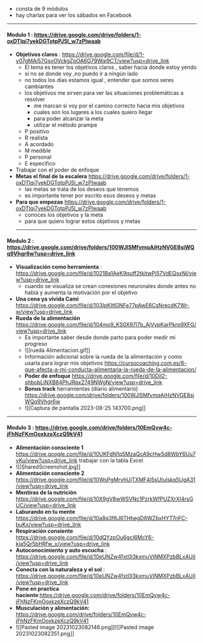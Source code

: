 - consta de 9 módulos
- hay charlas para ver los sábados en Facebook

------
#### Modulo 1 : https://drive.google.com/drive/folders/1-oxDTIqi7yekDGTotpPJ5l_w7zPIwaab
- **Objetivos claros** : https://drive.google.com/file/d/1-v07gMAi57GsvOVckgZpOA6G79Wqi9CT/view?usp=drive_link
	- El tema es tener los objetivos claros , saber hacia donde estoy yendo 
	- si no se donde voy ,no puedo ir a ningún lado 
	- no todos los días estamos igual , entender que somos seres cambiantes
	- los objetivos me sirven para ver las situaciones problemáticas a resolver
		- me marcan si voy por el camino correcto hacia mis objetivos 
		- cuales son los lugares a los cuales quiero llegar
		- para poder alcanzar la meta 
		- utilizar el método prampe
	- P positivo
	- R realista
	- A acordado
	- M medible
	- P personal
	- E especifico
- Trabajar con el poder de enfoque 
- **Metas el final de la escalera** https://drive.google.com/drive/folders/1-oxDTIqi7yekDGTotpPJ5l_w7zPIwaab
	- las metas se trata de los deseos que tenemos 
	- es importante tener por escrito esos deseos y metas 
- **Para que empezas** https://drive.google.com/drive/folders/1-oxDTIqi7yekDGTotpPJ5l_w7zPIwaab
	- conoces los objetivos y la meta 
	- para que quiero lograr estos objetivos y metas 
	----------------------------------------------------
	
	
	
#### Modulo 2 : https://drive.google.com/drive/folders/100WJlSMfvmqAiHzNVGE8siWQq9Vhgr6w?usp=drive_link
- **Visualización como herramienta** : https://drive.google.com/file/d/1021Ba1AeK9quff2tkitwPj57VdEQsxNl/view?usp=drive_link
	- cuando se visualiza se crean conexiones neuronales donde antes no había y aumenta la motivación por el objetivo 
- **Una cena ya vivida Cami** https://drive.google.com/file/d/103IpKItlGNFe77pAwE6CsNrecdK7Wr-w/view?usp=drive_link
- **Rueda de la alimentación** https://drive.google.com/file/d/104mo9_KS0X97l7b_AjVypKarPkrp9XFG/view?usp=drive_link
	- Es importante saber desde donde parto para poder medir mi progreso
	- ![[rueda Alimentacion.gif]]
	- Información adicional sobre la rueda de la alimentación y como usarla para lograr mis objetivos https://cursocoaching.com.es/6-que-afecta-a-mi-conducta-alimentaria-la-rueda-de-la-alimentacion/
	- **Poder de enfoque** https://drive.google.com/file/d/10DiI2-shbobLjNXB84PhJRpx2749NWgN/view?usp=drive_link
	- **Bonus track** herramientas (diario alimentario) https://drive.google.com/drive/folders/100WJlSMfvmqAiHzNVGE8siWQq9Vhgr6w
	- ![[Captura de pantalla 2023-08-25 143700.png]]
-------------------------------------------------

#### Modulo 3 : https://drive.google.com/drive/folders/10EmQvw4c-jFhNzFKmOoxkzeXczQ9kV41
- **Alimentación consciente 1** https://drive.google.com/file/d/10UKFdN1q5MzaQcA9cHwSd8WbY6Uu7yKu/view?usp=drive_link trabajar con la tabla Excel
- ![[SharedScreenshot.jpg]]
- **Alimentación consciente 2** https://drive.google.com/file/d/10WsPgMrvhUiTXMF4j5sUtulskq5UgA31/view?usp=drive_link
- **Mentiras de la nutrición** https://drive.google.com/file/d/10X9gV8wWSVNc1PzrkWfPUZXrXI4rsGUC/view?usp=drive_link
- **Laburando en tu mente** https://drive.google.com/file/d/10a8q3f6J6THhegD6WZbxHYT7nFC-buKx/view?usp=drive_link
- **Respiración consiente** https://drive.google.com/file/d/10dQYzpOu6gcI6McY6-kia5Qr5bHRfw_x/view?usp=drive_link
- **Autoconocimiento y auto escucha** : https://drive.google.com/file/d/10eUNZw4fxt0l3kxmuVjNMXPzbBLxAUiI/view?usp=drive_link
- **Conecta con la naturaleza y el sol** : https://drive.google.com/file/d/10eUNZw4fxt0l3kxmuVjNMXPzbBLxAUiI/view?usp=drive_link
- **Pone en practica haciente**:https://drive.google.com/drive/folders/10EmQvw4c-jFhNzFKmOoxkzeXczQ9kV41
- **Musculación y alimentación:** https://drive.google.com/drive/folders/10EmQvw4c-jFhNzFKmOoxkzeXczQ9kV41
- ![[Pasted image 20231023082146.png]]![[Pasted image 20231023082351.png]]